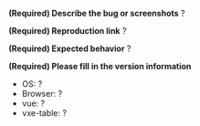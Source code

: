 **(Required) Describe the bug or screenshots**
?

**(Required) Reproduction link**
?

**(Required) Expected behavior**
?

**(Required) Please fill in the version information**

- OS: ?
- Browser: ?
- vue: ?
- vxe-table: ?
